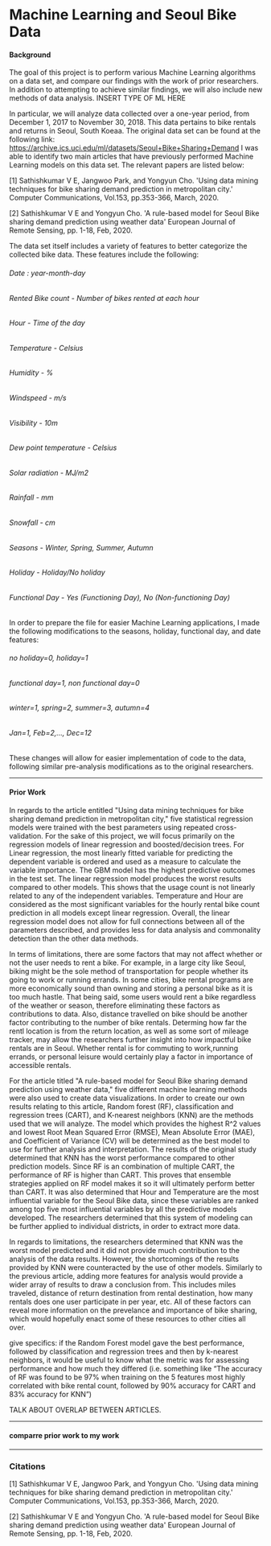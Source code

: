 # Machine Learning and Seoul Bike Data #

#### Background
The goal of this project is to perform various Machine Learning algorithms on a data set, and compare our findings with the work of prior researchers. In addition to attempting to achieve similar findings, we will also include new methods of data analysis. INSERT TYPE OF ML HERE

In particular, we will analyze data collected over a one-year period, from December 1, 2017 to November 30, 2018. This data pertains to bike rentals and returns in Seoul, South Koeaa. 
The original data set can be found at the following link: https://archive.ics.uci.edu/ml/datasets/Seoul+Bike+Sharing+Demand
I was able to identify two main articles that have previously performed Machine Learning models on this data set. The relevant papers are listed below:

[1] Sathishkumar V E, Jangwoo Park, and Yongyun Cho. 'Using data mining techniques for bike sharing demand prediction in metropolitan city.' Computer Communications, Vol.153, pp.353-366, March, 2020.

[2] Sathishkumar V E and Yongyun Cho. 'A rule-based model for Seoul Bike sharing demand prediction using weather data' European Journal of Remote Sensing, pp. 1-18, Feb, 2020.

The data set itself includes a variety of features to better categorize the collected bike data. These features include the following:

###### Date : year-month-day
###### Rented Bike count - Number of bikes rented at each hour
###### Hour - Time of the day
###### Temperature - Celsius
###### Humidity - %
###### Windspeed - m/s
###### Visibility - 10m
###### Dew point temperature - Celsius
###### Solar radiation - MJ/m2
###### Rainfall - mm
###### Snowfall - cm
###### Seasons - Winter, Spring, Summer, Autumn
###### Holiday - Holiday/No holiday
###### Functional Day - Yes (Functioning Day), No (Non-functioning Day)

In order to prepare the file for easier Machine Learning applications, I made the following modifications to the seasons, holiday, functional day, and date features:

###### no holiday=0, holiday=1
###### functional day=1, non functional day=0
###### winter=1, spring=2, summer=3, autumn=4
###### Jan=1, Feb=2,..., Dec=12 ####

These changes will allow for easier implementation of code to the data, following similar pre-analysis modifications as to the original researchers.

-----

#### Prior Work

In regards to the article entitled "Using data mining techniques for bike sharing demand prediction in metropolitan city," five statistical regression models were trained with the best parameters using repeated cross-validation. For the sake of this project, we will focus primarily on the regression models of linear regression and boosted/decision trees. For Linear regression, the most linearly fitted variable for predicting the dependent variable is ordered and used as a measure to calculate the variable importance. The GBM model has the highest predictive outcomes in the test set. The linear regression model produces the worst results compared to other models. This shows that the usage count is not linearly related to any of the independent variables. Temperature and Hour are considered as the most significant variables for the hourly rental bike count prediction in all 
models except linear regression. Overall, the linear regression model does not allow for full connections between all of the parameters described, and provides less for data analysis and commonality detection than the other data methods.

In terms of limitations, there are some factors that may not affect whether or not the user needs to rent a bike. For example, in a large city like Seoul, biking might be the sole method of transportation for people whether its going to work or running errands. In some cities, bike rental programs are more economically sound than owning and storing a personal bike as it is too much hastle. That being said, some users would rent a bike regardless of the weather or season, therefore eliminating these factors as contributions to 
data. Also, distance travelled on bike should be another factor contributing to the number of bike rentals. Determing how far the rentl location is from the return location, as well as some sort of mileage tracker, may allow the researchers further insight into how impactful bike rentals are in Seoul. Whether rental is for commuting to work,running errands, or personal leisure would certainly play 
a factor in importance of accessible rentals.


For the article titled "A rule-based model for Seoul Bike sharing demand prediction using weather data," five different machine learning methods were also used to create data visualizations.
In order to create our own results relating to this article, Random forest (RF), classification and regression trees (CART), and K-nearest neighbors (KNN) are the methods used that we will analyze. The model which provides the highest R^2 values and lowest Root Mean Squared Error (RMSE), Mean Absolute Error (MAE), and Coefficient of Variance (CV) will be determined as the best model to use for further analysis and interpretation. The results of the original study determined that KNN has the worst performance compared to other prediction models. Since RF is an combination of multiple CART, the performance of RF is higher than CART. This proves that ensemble strategies applied on RF model makes it so it will ultimately perform better than CART. It was also determined that Hour and Temperature are the most influential variable for the Seoul Bike data, since these variables are ranked among top five most influential variables by all the predictive models developed. The researchers determined that this system of modeling can be further applied to individual districts, in order to extract more data.

In regards to limitations, the researchers determined that KNN was the worst model predicted and it did not provide much contribution 
to the analysis of the data results. However, the shortcomings of the results provided by KNN were counteracted by the use of other 
models. Similarly to the previous article, adding more features for analysis would provide a wider array of results to draw a 
conclusion from. This includes miles traveled, distance of return destination from rental destination, how many rentals does one user 
participate in per year, etc. All of these factors can reveal more information on the prevelance and importance of bike sharing, which 
would hopefully enact some of these resources to other cities all over.

give specifics: if the Random Forest model gave the best performance, followed by classification and regression trees and then by k-nearest neighbors, it would be useful to know what the metric was for assessing performance and how much they differed (i.e. something like “The accuracy of RF was found to be 97% when training on the 5 features most highly correlated with bike rental count, followed by 90% accuracy for CART and 83% accuracy for KNN”)

TALK ABOUT OVERLAP BETWEEN ARTICLES.

-----
#### comparre prior work to my work



-----
### Citations 
[1] Sathishkumar V E, Jangwoo Park, and Yongyun Cho. 'Using data mining techniques for bike sharing demand 
prediction in metropolitan city.' Computer Communications, Vol.153, pp.353-366, March, 2020.

[2] Sathishkumar V E and Yongyun Cho. 'A rule-based model for Seoul Bike sharing demand prediction using weather 
data' European Journal of Remote Sensing, pp. 1-18, Feb, 2020.